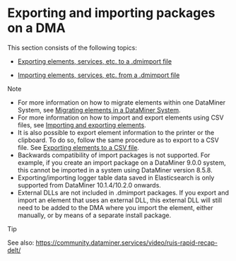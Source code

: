 # Exporting and importing packages on a DMA

This section consists of the following topics:

- [Exporting elements, services, etc. to a .dmimport file](Exporting_elements_services_etc_to_a_dmimport_file.md)

- [Importing elements, services, etc. from a .dmimport file](Importing_elements_services_etc_from_a_dmimport_file.md)

> [!NOTE]
> - For more information on how to migrate elements within one DataMiner System, see [Migrating elements in a DataMiner System](../DataminerSystems/Migrating_elements_in_a_DataMiner_System.md).
> - For more information on how to import and export elements using CSV files, see [Importing and exporting elements](../../part_2/elements/Importing_and_exporting_elements.md).
> - It is also possible to export element information to the printer or the clipboard. To do so, follow the same procedure as to export to a CSV file. See [Exporting elements to a CSV file](../../part_2/elements/Importing_and_exporting_elements.md#exporting-elements-to-a-csv-file).
> - Backwards compatibility of import packages is not supported. For example, if you create an import package on a DataMiner 9.0.0 system, this cannot be imported in a system using DataMiner version 8.5.8.
> - Exporting/importing logger table data saved in Elasticsearch is only supported from DataMiner 10.1.4/10.2.0 onwards.
> - External DLLs are not included in .dmimport packages. If you export and import an element that uses an external DLL, this external DLL will still need to be added to the DMA where you import the element, either manually, or by means of a separate install package.

> [!TIP]
> See also:
> <https://community.dataminer.services/video/ruis-rapid-recap-delt/>
